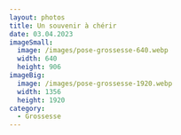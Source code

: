 ```yaml
---
layout: photos
title: Un souvenir à chérir
date: 03.04.2023
imageSmall:
  image: /images/pose-grossesse-640.webp
  width: 640
  height: 906
imageBig:
  image: /images/pose-grossesse-1920.webp
  width: 1356
  height: 1920
category:
  - Grossesse
---
```

